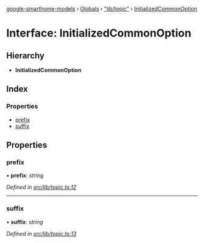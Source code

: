 [google-smarthome-models](../README.md) › [Globals](../globals.md) › ["lib/topic"](../modules/_lib_topic_.md) › [InitializedCommonOption](_lib_topic_.initializedcommonoption.md)

# Interface: InitializedCommonOption

## Hierarchy

* **InitializedCommonOption**

## Index

### Properties

* [prefix](_lib_topic_.initializedcommonoption.md#prefix)
* [suffix](_lib_topic_.initializedcommonoption.md#suffix)

## Properties

###  prefix

• **prefix**: *string*

*Defined in [src/lib/topic.ts:12](https://github.com/galactic1969/google-smarthome-models/blob/633871f/src/lib/topic.ts#L12)*

___

###  suffix

• **suffix**: *string*

*Defined in [src/lib/topic.ts:13](https://github.com/galactic1969/google-smarthome-models/blob/633871f/src/lib/topic.ts#L13)*
